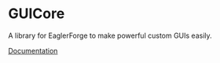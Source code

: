 # GUICore
A library for EaglerForge to make powerful custom GUIs easily.

[Documentation](DOCUMENTATION.md)
